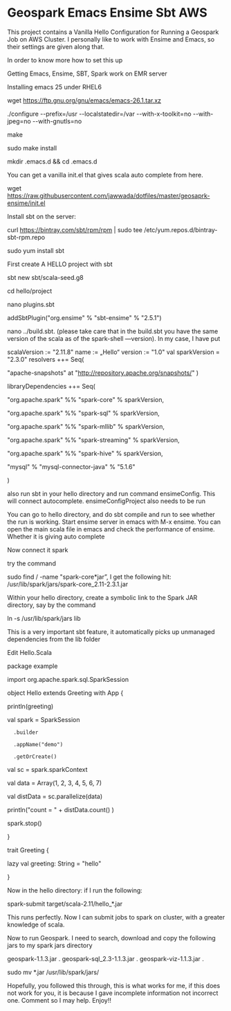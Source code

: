 # Geospark Emacs Ensime Sbt AWS

This project contains a Vanilla Hello Configuration for Running a Geospark Job on AWS Cluster. I personally like to work with Ensime and Emacs, so their settings are given along that.

In order to know more how to set this up

Getting Emacs, Ensime, SBT, Spark work on EMR server



Installing emacs 25 under RHEL6



wget https://ftp.gnu.org/gnu/emacs/emacs-26.1.tar.xz

./configure --prefix=/usr --localstatedir=/var --with-x-toolkit=no --with-jpeg=no --with-gnutls=no

make

sudo make install



mkdir .emacs.d && cd .emacs.d

You can get a vanilla init.el that gives scala auto complete from here.

wget https://raw.githubusercontent.com/jawwada/dotfiles/master/geosaprk-ensime/init.el



Install sbt on the server:

curl https://bintray.com/sbt/rpm/rpm | sudo tee /etc/yum.repos.d/bintray-sbt-rpm.repo

sudo yum install sbt

First create A HELLO project with sbt

sbt new sbt/scala-seed.g8

cd hello/project


nano plugins.sbt

addSbtPlugin("org.ensime" % "sbt-ensime" % "2.5.1")

nano ../build.sbt. (please take care that in the build.sbt you have the same version of the scala as of the spark-shell —version). In my case, I have put

scalaVersion := "2.11.8"
name := „Hello“
version := "1.0"
val sparkVersion = "2.3.0"
resolvers ++= Seq(

"apache-snapshots" at "http://repository.apache.org/snapshots/"
)

libraryDependencies ++= Seq(

  "org.apache.spark" %% "spark-core" % sparkVersion,

  "org.apache.spark" %% "spark-sql" % sparkVersion,

  "org.apache.spark" %% "spark-mllib" % sparkVersion,

  "org.apache.spark" %% "spark-streaming" % sparkVersion,

  "org.apache.spark" %% "spark-hive" % sparkVersion,

  "mysql" % "mysql-connector-java" % "5.1.6"

)

    
also run sbt in your hello directory and run command ensimeConfig. This will connect autocomplete. ensimeConfigProject also needs to be run

You can go to hello directory, and do sbt compile and run to see whether the run is working. Start ensime server in emacs with M-x ensime. You can open the main scala file in emacs and check the performance of ensime. Whether it is giving auto complete

Now connect it spark

try the command

sudo find / -name "spark-core*jar”, I get the following hit: /usr/lib/spark/jars/spark-core_2.11-2.3.1.jar

Within your hello directory, create a symbolic link to the Spark JAR directory, say by the command

ln -s /usr/lib/spark/jars lib

This is a very important sbt feature, it automatically picks up unmanaged dependencies from the lib folder

Edit Hello.Scala


package example

import org.apache.spark.sql.SparkSession

object Hello extends Greeting with App {

  println(greeting)

  val spark = SparkSession

      .builder

      .appName("demo")

      .getOrCreate()

  val sc = spark.sparkContext

  val data = Array(1, 2, 3, 4, 5, 6, 7)

  val distData = sc.parallelize(data)

  println("count = " + distData.count() )

  spark.stop()

  }

trait Greeting {

  lazy val greeting: String = "hello"

  }

Now in the hello directory: if I run the following:

spark-submit target/scala-2.11/hello_*.jar

This runs perfectly. Now I can submit jobs to spark on cluster, with a greater knowledge of scala.

Now to run Geospark. I need to search, download and copy the following jars to my spark jars directory

geospark-1.1.3.jar .
geospark-sql_2.3-1.1.3.jar .
geospark-viz-1.1.3.jar .

sudo mv *.jar /usr/lib/spark/jars/

Hopefully, you followed this through, this is what works for me, if this does not work for you, it is because I gave incomplete information not incorrect one. Comment so I may help. Enjoy!!
